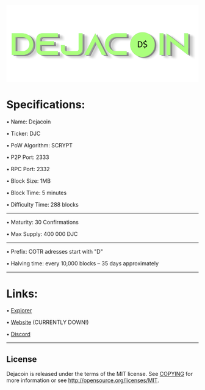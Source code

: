 ![](share/pixmaps/dejacoin_splash_white.png)




Specifications:
==================

• Name:             Dejacoin

• Ticker:           DJC

• PoW Algorithm:    SCRYPT

• P2P Port:         2333

• RPC Port:         2332

• Block Size:       1MB

• Block Time:       5 minutes

• Difficulty Time:  288 blocks

---





• Maturity:         30 Confirmations  

• Max Supply:       400 000 DJC

---


• Prefix: COTR adresses start with "D"  

• Halving time: every 10,000 blocks – 35 days approximately


---

Links:
==================

• [Explorer](https://explorer.virtualhackers.cf/)

• [Website](https://dejacoin.virtualhackers.cf/) (CURRENTLY DOWN!)

• [Discord](https://discord.gg/pTDStKtvT3)

---

License
-------

Dejacoin is released under the terms of the MIT license. See [COPYING](COPYING) for more
information or see http://opensource.org/licenses/MIT.

